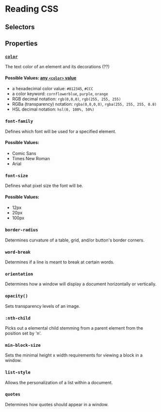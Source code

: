 # Reading CSS

## Selectors

## Properties

### [`color`](https://developer.mozilla.org/en-US/docs/Web/CSS/color) 

The text color of an element and its decorations (??)

#### Possible Values: [any `<color>` value](https://developer.mozilla.org/en-US/docs/Web/CSS/color_value)

* a hexadecimal color value: `#012345`, `#CCC`
* a color keyword: `cornflowerblue`, `purple`, `orange`
* RGB decimal notation: `rgb(0,0,0)`, `rgb(255, 255, 255)`
* RGBa (transparency) notation: `rgba(0,0,0,0)`, `rgba(255, 255, 255, 0.8)`
* HSL decimal notation: `hsl(0, 100%, 50%)`

### `font-family` 

Defines which font will be used for a specified element. 

#### Possible Values: 

* Comic Sans
* Times New Roman
* Arial

### `font-size` 

Defines what pixel size the font will be. 

#### Possible Values:

* 12px
* 20px 
* 100px

### `border-radius` 

Determines curvature of a table, grid, and/or button's border corners. 

### `word-break`

Determines if a line is meant to break at certain words.

### `orientation` 

Determines how a window will display a document horizontally or vertically.

### `opacity()` 

Sets transparency levels of an image. 

### `:nth-child`

Picks out a elemental child stemming from a parent element from the position set by 'n'.

### `min-block-size` 

Sets the minimal height x width requirements for viewing a block in a window. 

### `list-style`

Allows the personalization of a list within a document.

### `quotes`

Determines how quotes should appear in a window. 
